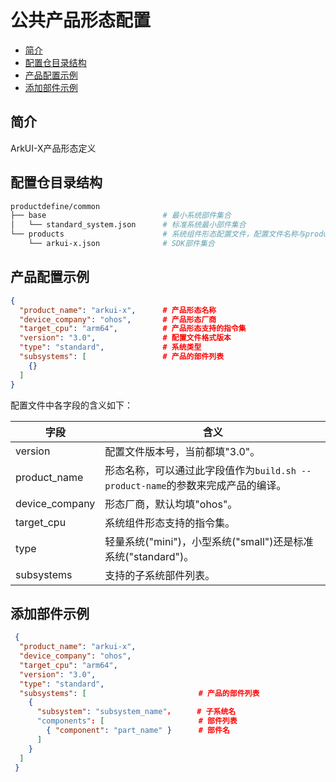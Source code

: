 # 公共产品形态配置<a name="ZH-CN_TOPIC_0000001079317008"></a>

-   [简介](#section11660541593)
-   [配置仓目录结构](#section113275517516)
-   [产品配置示例](#section113275517517)
-   [添加部件示例](#section113275517518)

## 简介<a name="section11660541593"></a>

ArkUI-X产品形态定义

## 配置仓目录结构<a name="section113275517516"></a>

```sh
productdefine/common
├── base                          # 最小系统部件集合
│   └── standard_system.json      # 标准系统最小部件集合
└── products                      # 系统组件形态配置文件，配置文件名称与product name保持一致
    └── arkui-x.json              # SDK部件集合
```

## 产品配置示例<a name="section113275517517"></a>
```json
{
  "product_name": "arkui-x",      # 产品形态名称
  "device_company": "ohos",       # 产品形态厂商
  "target_cpu": "arm64",          # 产品形态支持的指令集
  "version": "3.0",               # 配置文件格式版本
  "type": "standard",             # 系统类型
  "subsystems": [                 # 产品的部件列表
    {}
  ]
}
```
配置文件中各字段的含义如下：

| 字段           | 含义                                                         |
| -------------- | ------------------------------------------------------------ |
| version        | 配置文件版本号，当前都填"3.0"。                              |
| product_name   | 形态名称，可以通过此字段值作为`build.sh --product-name`的参数来完成产品的编译。 |
| device_company | 形态厂商，默认均填"ohos"。                           |
| target_cpu     | 系统组件形态支持的指令集。 |
| type           | 轻量系统("mini")，小型系统("small")还是标准系统("standard")。 |
| subsystems     | 支持的子系统部件列表。 |

## 添加部件示例<a name="section113275517518"></a>
```json
 {
  "product_name": "arkui-x",
  "device_company": "ohos",
  "target_cpu": "arm64",
  "version": "3.0",
  "type": "standard",
  "subsystems": [                         # 产品的部件列表
    {
      "subsystem": "subsystem_name"，     # 子系统名
      "components": [                     # 部件列表
        { "component": "part_name" }      # 部件名
      ]
    }
  ]
 }
```
